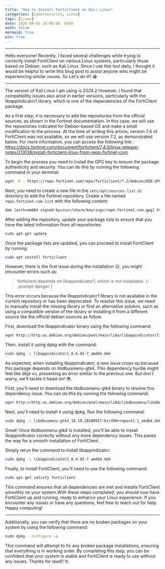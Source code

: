 ```yaml
---
title: "How to Install Forticlient on Kali Linux"
categories: [Cybersecurity, Linux]
tags: [Linux]
date: 2024-08-03 18:00:00 -0500
math: false
mermaid: true
pin: true
---
```

---

Hello everyone! Recently, I faced several challenges while trying to correctly install FortiClient on various Linux systems, particularly those based on Debian, such as Kali Linux. Since I use this tool daily, I thought it would be helpful to write this blog post to assist anyone who might be experiencing similar issues. So Let's do it!! 😁

---

The version of Kali Linux I am using is 2024.2 However, I found that compatibility issues also arise in earlier versions, particularly with the libappindicator1 library, which is one of the dependencies of the FortiClient package.

As a first step, it is necessary to add the repositories from the official sources, as shown in the Fortinet documentation. In this case, we will use the repositories indicated for Debian-based OS and make a small modification to the process. At the time of writing this article, version 7.4 of FortiClient was not available, so we will use version 7.2, as demonstrated below. For more information, you can access the following link : https://docs.fortinet.com/document/forticlient/7.4.0/linux-release-notes/213138/install-forticlient-linux-from-repo-fortinet-com.

To begin the process you need to install the GPG key to ensure the package authenticity and security. You can do this by running the following command in your terminal:

```bash
wget -O - https://repo.fortinet.com/repo/forticlient/7.2/debian/DEB-GPG-KEY | gpg --dearmor | sudo tee /usr/share/keyrings/repo.fortinet.com.gpg
```

Next, you need to create a new file in the `/etc/apt/sources.list.d/` directory to add the Fortinet repository. Create a file named `repo.fortinet.com.list` with the following content:
```bash
deb [arch=amd64 signed-by=/usr/share/keyrings/repo.fortinet.com.gpg] https://repo.fortinet.com/repo/forticlient/7.2/debian/ stable non-free
```
After adding the repository, update your package lists to ensure that you have the latest information from all repositories:

```bash
sudo apt-get update
```
Once the package lists are updated, you can proceed to install FortiClient by running:

```bash
sudo apt install forticlient
```

However, there is the first issue during the installation 😥, you might encounter errors such as:

>forticlient depends on libappindicator1, which is not installable.
{: .prompt-danger }

This error occurs because the libappindicator1 library is not available in the current repository or has been deprecated. To resolve this issue, we need to manually install the missing library or find an alternative solution, such as using a compatible version of the library or installing it from a different source like the official debian sources as follow.

First, download the libappindicator binary using the following command:

```bash
wget http://http.us.debian.org/debian/pool/main/liba/libappindicator/libappindicator1_0.4.92-7_amd64.deb
```

Then, install it using dpkg with the command:

```bash
sudo dpkg -i libappindicator1_0.4.92-7_amd64.deb
```

As expected, when installing libappindicator, a new issue crops up because this package depends on libdbusmenu-gtk4. This dependency hurdle might feel like déjà vu, presenting an error similar to the previous one. But don't worry, we'll tackle it head-on! 😎.

First, you'll need to download the libdbusmenu-gtk4 binary to resolve this dependency issue. You can do this by running the following command:

```bash
wget http://http.us.debian.org/debian/pool/main/libd/libdbusmenu/libdbusmenu-gtk4_18.10.20180917~bzr490+repack1-1_amd64.deb
```
Next, you'll need to install it using dpkg. Run the following command:

```bash
sudo dpkg -i libdbusmenu-gtk4_18.10.20180917~bzr490+repack1-1_amd64.deb
```

Great! Once libdbusmenu-gtk4 is installed, you'll be able to install libappindicator correctly without any more dependency issues. This paves the way for a smooth installation of FortiClient.

Simply rerun the command to install libappindicator:

```bash
sudo dpkg -i libappindicator1_0.4.92-7_amd64.deb
```

Finally, to install FortiClient, you'll need to use the following command:

```bash
sudo apt-get satisfy forticlient
```
This command ensures that all dependencies are met and installs FortiClient smoothly on your system.With these steps completed, you should now have FortiClient up and running, ready to enhance your Linux experience. If you encounter any issues or have any questions, feel free to reach out for help. Happy computing!

---

Additionally, you can verify that there are no broken packages on your system by using the following command:

```bash
sudo dpkg --configure -a
```

This command will attempt to fix any broken package installations, ensuring that everything is in working order. By completing this step, you can be confident that your system is stable and FortiClient is ready to use without any issues.
Thanks for read!! 🤓.